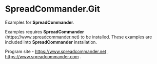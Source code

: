 # SpreadCommander.Git

Examples for **SpreadCommander**.

Examples requires **SpreadCommander** (https://www.spreadcommander.net) to be installed. These examples are included into **SpreadCommander** installation.

Program site - https://www.spreadcommander.net , https://www.spreadcommander.com .